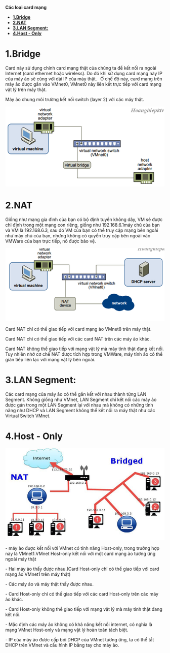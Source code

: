 ﻿**Các loại card mạng** 

- [**1.Bridge**](#1bridge)
- [**2.NAT**](#2nat)
- [**3.LAN Segment:**](#3lan-segment)
- [**4.Host - Only**](#4host---only)

# **1.Bridge**
Card này sử dụng chính card mạng thật của chúng ta để kết nối ra ngoài Internet (card ethernet hoặc wireless). Do đó khi sử dụng card mạng này IP của máy ảo sẽ cùng với dải IP của máy thật.
` `Ở chế độ này, card mạng trên máy ảo được gắn vào VMnet0, VMnet0 này liên kết trực tiếp với card mạng vật lý trên máy thật.

Máy ảo chung môi trường kết nối switch (layer 2) với các máy thật.

![](./../image/Card_1.png)
# **2.NAT**
Giống như mạng gia đình của bạn có bộ định tuyến không dây, VM sẽ được chỉ định trong một mạng con riêng, giống như 192.168.6.1máy chủ của bạn và VM là 192.168.6.3, sau đó VM của bạn có thể truy cập mạng bên ngoài như máy chủ của bạn, nhưng không có quyền truy cập bên ngoài vào VMWare của bạn trực tiếp, nó được bảo vệ.

![](./../image/Card_2.png)

Card NAT chỉ có thể giao tiếp với card mạng ảo VMnet8 trên máy thật.

Card NAT chỉ có thể giao tiếp với các card NAT trên các máy ảo khác.

Card NAT không thể giao tiếp với mạng vật lý mà máy tính thật đang kết nối. Tuy nhiên nhờ cơ chế NAT được tích hợp trong VMWare, máy tính ảo có thể gián tiếp liên lạc với mạng vật lý bên ngoài.
# **3.LAN Segment:**

Các card mạng của máy ảo có thể gắn kết với nhau thành từng LAN Segment. Không giống như VMnet, LAN Segment chỉ kết nối các máy ảo được gán trong một LAN Segment lại với nhau mà không có những tính năng như DHCP và LAN Segment không thể kết nối ra máy thật như các Virtual Switch VMnet.
# **4.Host - Only**
![](./../image/Card_4.jpeg)

\- máy ảo được kết nối với VMnet có tính năng Host-only, trong trường hợp này là VMnet1.VMnet Host-only kết nối với  một card mạng ảo tương ứng ngoài máy thật

\- Hai máy ảo thấy được nhau.(Card Host-only chỉ có thể giao tiếp với card mạng ảo VMnet1 trên máy thật)

\- Các máy ảo và máy thật thấy được nhau.

\- Card Host-only chỉ có thể giao tiếp với các card Host-only trên các máy ảo khác.

\- Card Host-only không thể giao tiếp với mạng vật lý mà máy tính thật đang kết nối.

\- Mặc định các máy ảo không có khả năng kết nối internet, có nghĩa là mạng VMnet Host-only và mạng vật lý hoàn toàn tách biệt.

\- IP của máy ảo được cấp bởi DHCP của VMnet tương ứng, ta có thể tắt DHCP trên VMnet và cấu hình IP bằng tay cho máy ảo.






